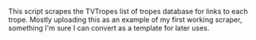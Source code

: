 This script scrapes the TVTropes list of tropes database for links to each trope. Mostly uploading this as an example of my first working scraper, something I'm sure I can convert as a template for later uses.